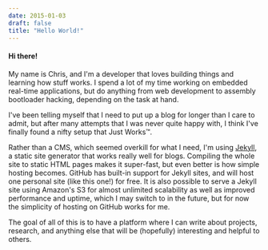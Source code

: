 ```yaml
---
date: 2015-01-03
draft: false
title: "Hello World!"
---
```


####  Hi there!
My name is Chris, and I'm a developer that loves building things and learning how stuff works. I spend a lot of my time working on embedded real-time applications, but do anything from web development to assembly bootloader hacking, depending on the task at hand.

I've been telling myself that I need to put up a blog for longer than I care to admit, but after many attempts that I was never quite happy with, I think I've finally found a nifty setup that Just Works&trade;. 

Rather than a CMS, which seemed overkill for what I need, I'm using [Jekyll](http://jekyllrb.com/), a static site generator that works really well for blogs. Compiling the whole site to static HTML pages makes it super-fast, but even better is how simple hosting becomes. GitHub has built-in support for Jekyll sites, and will host one personal site (like this one!) for free. It is also possible to serve a Jekyll site using Amazon's S3 for almost unlimited scalability as well as improved performance and uptime, which I may switch to in the future, but for now the simplicity of hosting on GitHub works for me.

The goal of all of this is to have a platform where I can write about projects, research, and anything else that will be (hopefully) interesting and helpful to others.

